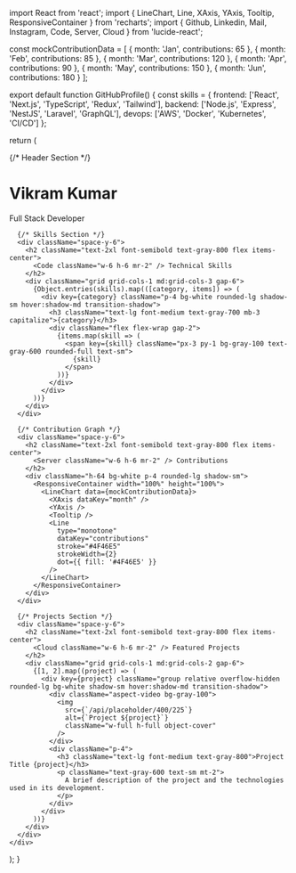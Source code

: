 import React from 'react';
import { LineChart, Line, XAxis, YAxis, Tooltip, ResponsiveContainer } from 'recharts';
import { Github, Linkedin, Mail, Instagram, Code, Server, Cloud } from 'lucide-react';

const mockContributionData = [
  { month: 'Jan', contributions: 65 },
  { month: 'Feb', contributions: 85 },
  { month: 'Mar', contributions: 120 },
  { month: 'Apr', contributions: 90 },
  { month: 'May', contributions: 150 },
  { month: 'Jun', contributions: 180 }
];

export default function GitHubProfile() {
  const skills = {
    frontend: ['React', 'Next.js', 'TypeScript', 'Redux', 'Tailwind'],
    backend: ['Node.js', 'Express', 'NestJS', 'Laravel', 'GraphQL'],
    devops: ['AWS', 'Docker', 'Kubernetes', 'CI/CD']
  };

  return (
    <div className="max-w-4xl mx-auto p-8 space-y-12 bg-gray-50">
      {/* Header Section */}
      <div className="text-center space-y-4 animate-fade-in">
        <h1 className="text-4xl font-bold bg-gradient-to-r from-blue-600 to-purple-600 bg-clip-text text-transparent">
          Vikram Kumar
        </h1>
        <p className="text-xl text-gray-600">Full Stack Developer</p>
        <div className="flex justify-center space-x-4">
          <Github className="w-6 h-6 text-gray-700 hover:text-blue-600 transition-colors" />
          <Linkedin className="w-6 h-6 text-gray-700 hover:text-blue-600 transition-colors" />
          <Mail className="w-6 h-6 text-gray-700 hover:text-blue-600 transition-colors" />
          <Instagram className="w-6 h-6 text-gray-700 hover:text-blue-600 transition-colors" />
        </div>
      </div>

      {/* Skills Section */}
      <div className="space-y-6">
        <h2 className="text-2xl font-semibold text-gray-800 flex items-center">
          <Code className="w-6 h-6 mr-2" /> Technical Skills
        </h2>
        <div className="grid grid-cols-1 md:grid-cols-3 gap-6">
          {Object.entries(skills).map(([category, items]) => (
            <div key={category} className="p-4 bg-white rounded-lg shadow-sm hover:shadow-md transition-shadow">
              <h3 className="text-lg font-medium text-gray-700 mb-3 capitalize">{category}</h3>
              <div className="flex flex-wrap gap-2">
                {items.map(skill => (
                  <span key={skill} className="px-3 py-1 bg-gray-100 text-gray-600 rounded-full text-sm">
                    {skill}
                  </span>
                ))}
              </div>
            </div>
          ))}
        </div>
      </div>

      {/* Contribution Graph */}
      <div className="space-y-6">
        <h2 className="text-2xl font-semibold text-gray-800 flex items-center">
          <Server className="w-6 h-6 mr-2" /> Contributions
        </h2>
        <div className="h-64 bg-white p-4 rounded-lg shadow-sm">
          <ResponsiveContainer width="100%" height="100%">
            <LineChart data={mockContributionData}>
              <XAxis dataKey="month" />
              <YAxis />
              <Tooltip />
              <Line 
                type="monotone" 
                dataKey="contributions" 
                stroke="#4F46E5" 
                strokeWidth={2}
                dot={{ fill: '#4F46E5' }}
              />
            </LineChart>
          </ResponsiveContainer>
        </div>
      </div>

      {/* Projects Section */}
      <div className="space-y-6">
        <h2 className="text-2xl font-semibold text-gray-800 flex items-center">
          <Cloud className="w-6 h-6 mr-2" /> Featured Projects
        </h2>
        <div className="grid grid-cols-1 md:grid-cols-2 gap-6">
          {[1, 2].map((project) => (
            <div key={project} className="group relative overflow-hidden rounded-lg bg-white shadow-sm hover:shadow-md transition-shadow">
              <div className="aspect-video bg-gray-100">
                <img 
                  src={`/api/placeholder/400/225`}
                  alt={`Project ${project}`}
                  className="w-full h-full object-cover"
                />
              </div>
              <div className="p-4">
                <h3 className="text-lg font-medium text-gray-800">Project Title {project}</h3>
                <p className="text-gray-600 text-sm mt-2">
                  A brief description of the project and the technologies used in its development.
                </p>
              </div>
            </div>
          ))}
        </div>
      </div>
    </div>
  );
}
